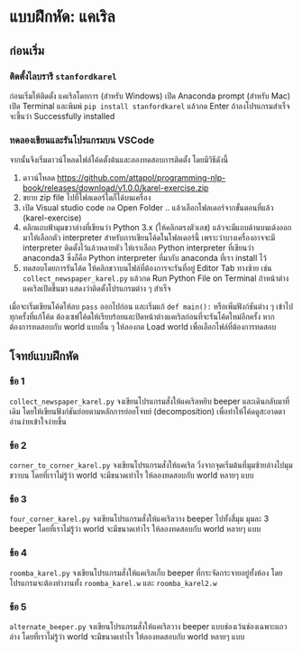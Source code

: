 # แบบฝึกหัด: แคเริล

## ก่อนเริ่ม

### ติดตั้งไลบรารี `stanfordkarel`
ก่อนเริ่มให้ติดตั้ง แคเริลโดยการ (สำหรับ Windows) เปิด Anaconda prompt (สำหรับ Mac) เปิด Terminal และพิมพ์ `pip install stanfordkarel` แล้วกด Enter ถ้าลงโปรแกรมสำเร็จจะขึ้นว่า Successfully installed 

### ทดลองเขียนและรันโปรแกรมบน VSCode
จากนั้นจึงเริ่มดาวน์โหลดไฟล์โค้ดตั้งต้นและลองทดสอบการติดตั้ง โดยมีวิธีดังนี้

1. ดาวน์โหลด https://github.com/attapol/programming-nlp-book/releases/download/v1.0.0/karel-exercise.zip 
2. ขยาย zip file ไปที่โฟลเดอร์ใดก็ได้บนเครื่อง 
3. เปิด Visual studio code กด Open Folder .. แล้วเลือกโฟลเดอร์จากขั้นตอนที่แล้ว (karel-exercise)
4. คลิกแถบฟ้ามุมขวาล่างที่เขียนว่า Python 3.x (ให้คลิกตรงตัวเลข) แล้วจะมีแถบด้านบนเด้งออกมาให้เลือกตัว interpreter สำหรับการเขียนโค้ดในโฟลเดอร์นี้ เพราะว่าบางเครื่องอาจจะมี interpreter ติดตั้งไว้แล้วหลายตัว ให้เราเลือก Python interpreter ที่เขียนว่า anaconda3 ซึ่งก็คือ Python interpreter ที่มากับ anaconda ที่เรา install ไว้
5. ทดสอบโดยการรันโค้ด ให้คลิกขวาบนไฟล์ที่ต้องการจะรันที่อยู่ Editor Tab ทางซ้าย เช่น  `collect_newspaper_karel.py` แล้วกด Run Python File on Terminal ถ้าหน้าต่างแคเริลเปิดขึ้นมา แสดงว่าติดตั้งโปรแกรมต่าง ๆ สำเร็จ


เมื่อจะเริ่มเขียนโค้ดให้ลบ `pass` ออกไปก่อน และเริ่มแก้ `def main():` หรือเพิ่มฟังก์ชันต่าง ๆ เข้าไป ทุกครั้งที่แก้โค้ด ต้องเซฟโค้ดให้เรียบร้อยและปิดหน้าต่างแคเริลก่อนที่จะรันโค้ดใหม่อีกครั้ง 
หากต้องการทดสอบกับ world แบบอื่น ๆ ให้ลองกด Load world เพื่อเลือกไฟล์ที่ต้องการทดสอบ

<!---
3. (สำหรับ Windows) เปิด Anaconda prompt (สำหรับ Mac) เปิด Terminal แล้วเปลี่ยนโฟลเดอร์ที่ยืนอยู่โดยการรัน `cd "ที่อยู่ของโฟลเดอร์"`
	- (Windows) คลิกขวาที่โฟล์เดอร์แล้วกด Copy as path เพื่อหาที่อยู่ของโฟลเดอร์
	- (Mac) คลิกขวาที่โฟลเดอร์ กดปุ่ม option แช่ไว้แล้วกด Copy ... as pathname
4. ทดสอบโดยการรัน `python ชื่อไฟล์.py` เช่น `python collect_newspaper_karel.py` และจะมีหน้าต่างใหม่เปิดเพิ่มขึ้นมาที่มีแคเริลอยู่ใน world ที่ระบุไว้ในโค้ด กดรันโปรแกรมโดยการกด Run Program
!-->

## โจทย์แบบฝึกหัด

### ข้อ 1 
`collect_newspaper_karel.py` จงเขียนโปรแกรมสั่งให้แคเริลหยิบ beeper และเดินกลับมาที่เดิม โดยให้เขียนฟังก์ชันย่อยตามหลักการย่อยโจทย์ (decomposition) เพื่อทำให้โค้ดดูสะอาดตา อ่านง่ายเข้าใจง่ายขึ้น 

### ข้อ 2 
`corner_to_corner_karel.py`  จงเขียนโปรแกรมสั่งให้แคเริล วิ่งจากจุดเริ่มต้นที่มุมซ้ายล่างไปมุมขวาบน โดยที่เราไม่รู้ว่า world จะมีขนาดเท่าไร ให้ลองทดสอบกับ world หลายๆ แบบ

### ข้อ 3 
`four_corner_karel.py` จงเขียนโปรแกรมสั่งให้แคเริลวาง beeper ไปทั้งสี่มุม มุมละ 3 beeper โดยที่เราไม่รู้ว่า world จะมีขนาดเท่าไร ให้ลองทดสอบกับ world หลายๆ แบบ

### ข้อ 4
`roomba_karel.py`  จงเขียนโปรแกรมสั่งให้แคเริลเก็บ beeper ที่กระจัดกระจายอยู่ทั้งห้อง โดยโปรแกรมจะต้องทำงานทั้ง `roomba_karel.w` และ `roomba_karel2.w`

### ข้อ 5
`alternate_beeper.py` จงเขียนโปรแกรมสั่งให้แคเริลวาง beeper แบบช่องเว้นช่องเฉพาะแถวล่าง โดยที่เราไม่รู้ว่า world จะมีขนาดเท่าไร ให้ลองทดสอบกับ world หลายๆ แบบ
